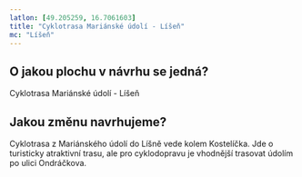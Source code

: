 ```yaml
---
latlon: [49.205259, 16.7061603]
title: "Cyklotrasa Mariánské údolí - Líšeň"
mc: "Líšeň"
---
```


## O jakou plochu v návrhu se jedná?

Cyklotrasa Mariánské údolí - Líšeň

## Jakou změnu navrhujeme?

Cyklotrasa z Mariánského údolí do Líšně vede kolem Kostelíčka. Jde o turisticky atraktivní trasu, ale pro cyklodopravu je vhodnější trasovat údolím po ulici Ondráčkova.
